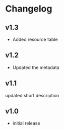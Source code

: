 # Changelog

## v1.3

- Added resource table

## v1.2

- Updated the metadata

## v1.1

updated short description

## v1.0

- initial release
